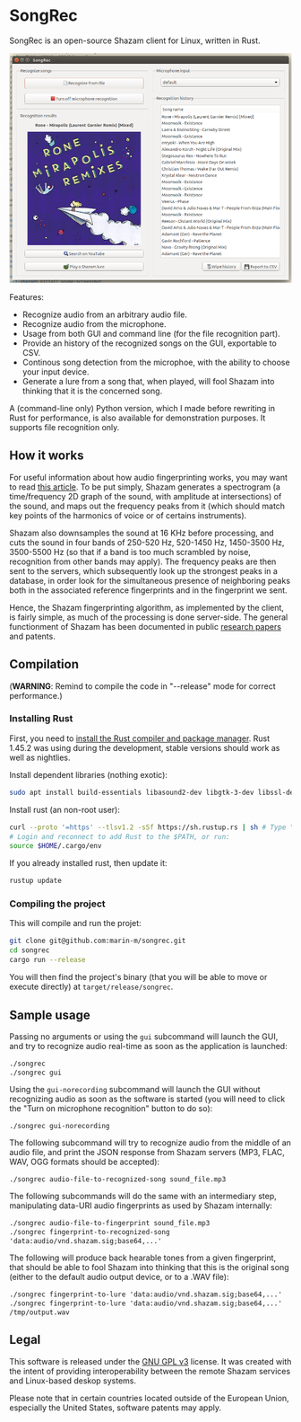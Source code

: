 # SongRec

SongRec is an open-source Shazam client for Linux, written in Rust.

![Screenshot](Screenshot.png?raw=true)

Features:

* Recognize audio from an arbitrary audio file.
* Recognize audio from the microphone.
* Usage from both GUI and command line (for the file recognition part).
* Provide an history of the recognized songs on the GUI, exportable to CSV.
* Continous song detection from the microphoe, with the ability to choose your input device.
* Generate a lure from a song that, when played, will fool Shazam into thinking that it is the concerned song.

A (command-line only) Python version, which I made before rewriting in Rust for performance, is also available for demonstration purposes. It supports file recognition only.

## How it works

For useful information about how audio fingerprinting works, you may want to read [this article](http://coding-geek.com/how-shazam-works/). To be put simply, Shazam generates a spectrogram (a time/frequency 2D graph of the sound, with amplitude at intersections) of the sound, and maps out the frequency peaks from it (which should match key points of the harmonics of voice or of certains instruments).

Shazam also downsamples the sound at 16 KHz before processing, and cuts the sound in four bands of 250-520 Hz, 520-1450 Hz, 1450-3500 Hz, 3500-5500 Hz (so that if a band is too much scrambled by noise, recognition from other bands may apply). The frequency peaks are then sent to the servers, which subsequently look up the strongest peaks in a database, in order look for the simultaneous presence of neighboring peaks both in the associated reference fingerprints and in the fingerprint we sent.

Hence, the Shazam fingerprinting algorithm, as implemented by the client, is fairly simple, as much of the processing is done server-side. The general functionment of Shazam has been documented in public [research papers](https://www.ee.columbia.edu/~dpwe/papers/Wang03-shazam.pdf) and patents.

## Compilation

(**WARNING**: Remind to compile the code in "--release" mode for correct performance.)

### Installing Rust

First, you need to [install the Rust compiler and package manager](https://www.rust-lang.org/tools/install). Rust 1.45.2 was using during the development, stable versions should work as well as nightlies.

Install dependent libraries (nothing exotic):

```bash
sudo apt install build-essentials libasound2-dev libgtk-3-dev libssl-dev
```

Install rust (an non-root user):

```bash
curl --proto '=https' --tlsv1.2 -sSf https://sh.rustup.rs | sh # Type "1"
# Login and reconnect to add Rust to the $PATH, or run:
source $HOME/.cargo/env
```

If you already installed rust, then update it:

```bash
rustup update
```

### Compiling the project

This will compile and run the projet:

```bash
git clone git@github.com:marin-m/songrec.git
cd songrec
cargo run --release
```

You will then find the project's binary (that you will be able to move or execute directly) at `target/release/songrec`.

## Sample usage

Passing no arguments or using the `gui` subcommand will launch the GUI, and try to recognize audio real-time as soon as the application is launched:

```
./songrec
./songrec gui
```

Using the `gui-norecording` subcommand will launch the GUI without recognizing audio as soon as the software is started (you will need to click the "Turn on microphone recognition" button to do so):

```
./songrec gui-norecording
```

The following subcommand will try to recognize audio from the middle of an audio file, and print the JSON response from Shazam servers (MP3, FLAC, WAV, OGG formats should be accepted):

```
./songrec audio-file-to-recognized-song sound_file.mp3
```

The following subcommands will do the same with an intermediary step, manipulating data-URI audio fingerprints as used by Shazam internally:

```
./songrec audio-file-to-fingerprint sound_file.mp3
./songrec fingerprint-to-recognized-song 'data:audio/vnd.shazam.sig;base64,...'
```

The following will produce back hearable tones from a given fingerprint, that should be able to fool Shazam into thinking that this is the original song (either to the default audio output device, or to a .WAV file):

```
./songrec fingerprint-to-lure 'data:audio/vnd.shazam.sig;base64,...'
./songrec fingerprint-to-lure 'data:audio/vnd.shazam.sig;base64,...' /tmp/output.wav
```

## Legal

This software is released under the [GNU GPL v3](https://www.gnu.org/licenses/gpl-3.0.html) license. It was created with the intent of providing interoperability between the remote Shazam services and Linux-based deskop systems.

Please note that in certain countries located outside of the European Union, especially the United States, software patents may apply.

